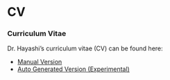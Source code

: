 CV
==

### Curriculum Vitae
Dr. Hayashi’s curriculum vitae (CV) can be found here:

- [Manual Version](cv/Akihiro-CV-Aug-12th-2024.pdf)
- [Auto Generated Version (Experimental)](cv/Akihiro-CV-Auto.pdf)
